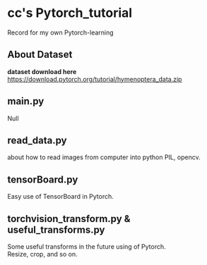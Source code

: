 # cc's Pytorch_tutorial
Record for my own Pytorch-learning
## About Dataset
**dataset download here**   https://download.pytorch.org/tutorial/hymenoptera_data.zip

## main.py
Null

## read_data.py
about how to read images from computer into python
PIL, opencv.

## tensorBoard.py
Easy use of TensorBoard in Pytorch.  

## torchvision_transform.py & useful_transforms.py
Some useful transforms in the future using of Pytorch.  
Resize, crop, and so on.
